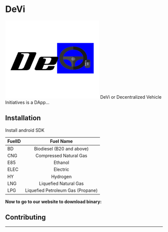 # DeVi
<img src="design/devi.png" height="250" width="300">
DeVi or Decentralized Vehicle Initiatives is a DApp...

## Installation 
Install android SDK

| FuelID        | Fuel Name    |
| ------------- |:-------------:| 
|BD             | Biodiesel (B20 and above)|
|CNG            | Compressed Natural Gas| 
|E85            | Ethanol |
|ELEC           | Electric|
|HY             | Hydrogen| 
|LNG            | Liquefied Natural Gas| 
|LPG            | Liquefied Petroleum Gas (Propane)|

**Now to go to our website to download binary:**

## Contributing
***

